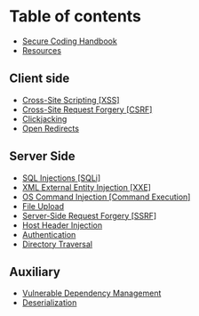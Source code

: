 # Table of contents

* [Secure Coding Handbook](README.md)
* [Resources](resources.md)

## Client side

* [Cross-Site Scripting \[XSS\]](client-side/xss.md)
* [Cross-Site Request Forgery \[CSRF\]](client-side/cross-site-request-forgery-csrf.md)
* [Clickjacking](client-side/clickjacking.md)
* [Open Redirects](client-side/open-redirects.md)

## Server Side

* [SQL Injections \[SQLi\]](server-side/sql-injections.md)
* [XML External Entity Injection \[XXE\]](server-side/xxe.md)
* [OS Command Injection \[Command Execution\]](server-side/os-command-injection.md)
* [File Upload](server-side/file-upload.md)
* [Server-Side Request Forgery \[SSRF\]](server-side/server-side-request-forgery-ssrf.md)
* [Host Header Injection](server-side/host-header-injection.md)
* [Authentication](server-side/authentication.md)
* [Directory Traversal](server-side/directory-traversal.md)

## Auxiliary

* [Vulnerable Dependency Management](auxiliary/vulnerable-dependency-management.md)
* [Deserialization](auxiliary/deserialization.md)

